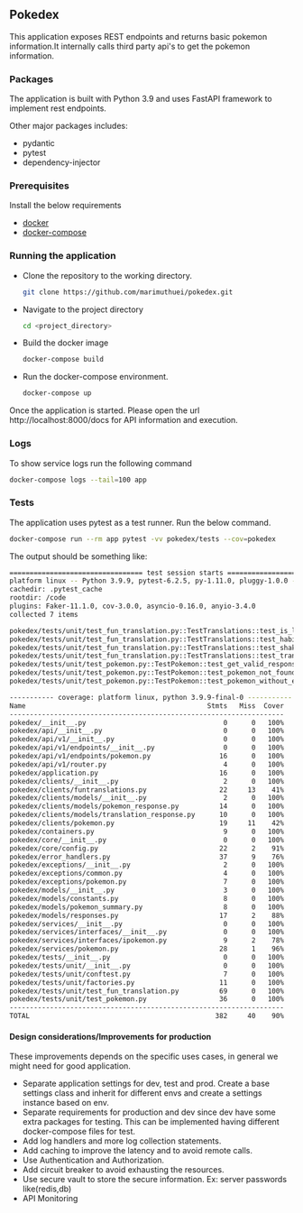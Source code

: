## Pokedex
This application exposes REST endpoints and returns basic pokemon information.It internally calls third party api's to get the pokemon information.

### Packages
The application is built with Python 3.9 and uses FastAPI framework to implement rest endpoints.

Other major packages includes:
- pydantic
- pytest
- dependency-injector

### Prerequisites
Install the below requirements
- [docker](https://www.docker.com/)
- [docker-compose](https://docs.docker.com/compose/)


### Running the application
- Clone the repository to the working directory.
    ```bash
    git clone https://github.com/marimuthuei/pokedex.git
    ```

- Navigate to the project directory
     ```bash
     cd <project_directory>
     ```
- Build the docker image
    ```bash
    docker-compose build
    ```
- Run the docker-compose environment.
    ```bash
    docker-compose up
    ```
Once the application is started. Please open the url http://localhost:8000/docs
 for API information and execution.
 
### Logs

To show service logs run the following command

```bash
docker-compose logs --tail=100 app
```

### Tests
The application uses pytest as a test runner. Run the below command.
```bash
docker-compose run --rm app pytest -vv pokedex/tests --cov=pokedex
```
The output should be something like:
```bash
================================= test session starts ==========================
platform linux -- Python 3.9.9, pytest-6.2.5, py-1.11.0, pluggy-1.0.0 -- /usr/local/bin/python
cachedir: .pytest_cache
rootdir: /code
plugins: Faker-11.1.0, cov-3.0.0, asyncio-0.16.0, anyio-3.4.0
collected 7 items                                                                                                                                                                      

pokedex/tests/unit/test_fun_translation.py::TestTranslations::test_is_legendary_return__200 PASSED                                                                               [ 14%]
pokedex/tests/unit/test_fun_translation.py::TestTranslations::test_habitat_cave_return__200 PASSED                                                                               [ 28%]
pokedex/tests/unit/test_fun_translation.py::TestTranslations::test_shakespeare_trans_return__200 PASSED                                                                          [ 42%]
pokedex/tests/unit/test_fun_translation.py::TestTranslations::test_translation_exception__200 PASSED                                                                             [ 57%]
pokedex/tests/unit/test_pokemon.py::TestPokemon::test_get_valid_response__200 PASSED                                                                                             [ 71%]
pokedex/tests/unit/test_pokemon.py::TestPokemon::test_pokemon_not_found__404 PASSED                                                                                              [ 85%]
pokedex/tests/unit/test_pokemon.py::TestPokemon::test_pokemon_without_en_flavour__200 PASSED                                                                                     [100%]

----------- coverage: platform linux, python 3.9.9-final-0 -----------
Name                                             Stmts   Miss  Cover
--------------------------------------------------------------------
pokedex/__init__.py                                  0      0   100%
pokedex/api/__init__.py                              0      0   100%
pokedex/api/v1/__init__.py                           0      0   100%
pokedex/api/v1/endpoints/__init__.py                 0      0   100%
pokedex/api/v1/endpoints/pokemon.py                 16      0   100%
pokedex/api/v1/router.py                             4      0   100%
pokedex/application.py                              16      0   100%
pokedex/clients/__init__.py                          2      0   100%
pokedex/clients/funtranslations.py                  22     13    41%
pokedex/clients/models/__init__.py                   2      0   100%
pokedex/clients/models/pokemon_response.py          14      0   100%
pokedex/clients/models/translation_response.py      10      0   100%
pokedex/clients/pokemon.py                          19     11    42%
pokedex/containers.py                                9      0   100%
pokedex/core/__init__.py                             0      0   100%
pokedex/core/config.py                              22      2    91%
pokedex/error_handlers.py                           37      9    76%
pokedex/exceptions/__init__.py                       2      0   100%
pokedex/exceptions/common.py                         4      0   100%
pokedex/exceptions/pokemon.py                        7      0   100%
pokedex/models/__init__.py                           3      0   100%
pokedex/models/constants.py                          8      0   100%
pokedex/models/pokemon_summary.py                    8      0   100%
pokedex/models/responses.py                         17      2    88%
pokedex/services/__init__.py                         0      0   100%
pokedex/services/interfaces/__init__.py              0      0   100%
pokedex/services/interfaces/ipokemon.py              9      2    78%
pokedex/services/pokemon.py                         28      1    96%
pokedex/tests/__init__.py                            0      0   100%
pokedex/tests/unit/__init__.py                       0      0   100%
pokedex/tests/unit/conftest.py                       7      0   100%
pokedex/tests/unit/factories.py                     11      0   100%
pokedex/tests/unit/test_fun_translation.py          69      0   100%
pokedex/tests/unit/test_pokemon.py                  36      0   100%
--------------------------------------------------------------------
TOTAL                                              382     40    90%


```

#### Design considerations/Improvements for production

These improvements depends on the specific uses cases, in general we might need for good application. 

- Separate application settings for dev, test and prod. Create a base settings class and inherit for different envs
  and create a settings instance based on env.
- Separate requirements for production and dev since dev have some extra packages for testing. This can be implemented having 
  different docker-compose files for test.
- Add log handlers and more log collection statements.
- Add caching to improve the latency and to avoid remote calls.
- Use Authentication and Authorization.
- Add circuit breaker to avoid exhausting the resources.
- Use secure vault to store the secure information. Ex: server passwords like(redis,db)
- API Monitoring